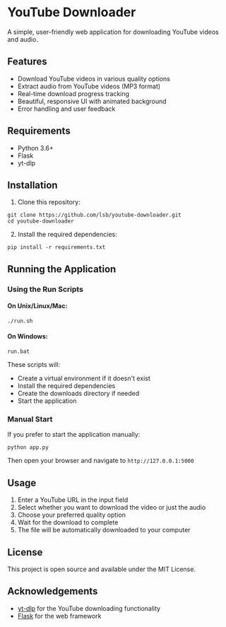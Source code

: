 # YouTube Downloader

A simple, user-friendly web application for downloading YouTube videos and audio.

## Features

- Download YouTube videos in various quality options
- Extract audio from YouTube videos (MP3 format)
- Real-time download progress tracking
- Beautiful, responsive UI with animated background
- Error handling and user feedback

## Requirements

- Python 3.6+
- Flask
- yt-dlp

## Installation

1. Clone this repository:
```
git clone https://github.com/lsb/youtube-downloader.git
cd youtube-downloader
```

2. Install the required dependencies:
```
pip install -r requirements.txt
```

## Running the Application

### Using the Run Scripts

#### On Unix/Linux/Mac:
```
./run.sh
```

#### On Windows:
```
run.bat
```

These scripts will:
- Create a virtual environment if it doesn't exist
- Install the required dependencies
- Create the downloads directory if needed
- Start the application

### Manual Start

If you prefer to start the application manually:

```
python app.py
```

Then open your browser and navigate to `http://127.0.0.1:5000`

## Usage

1. Enter a YouTube URL in the input field
2. Select whether you want to download the video or just the audio
3. Choose your preferred quality option
4. Wait for the download to complete
5. The file will be automatically downloaded to your computer

## License

This project is open source and available under the MIT License.

## Acknowledgements

- [yt-dlp](https://github.com/yt-dlp/yt-dlp) for the YouTube downloading functionality
- [Flask](https://flask.palletsprojects.com/) for the web framework 